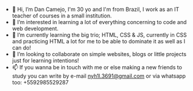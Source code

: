 - 👋 Hi, I’m Dan Camejo, I'm 30 yo and I'm from Brazil, I work as an IT teacher of courses in a small institution.
- 👀 I’m interested in learning a lot of everything concerning to code and web development.
- 🌱 I’m currently learning the big trio; HTML, CSS & JS, currently in CSS and practicing HTML a lot for me to be able to dominate it as well as I can do!
- 💞️ I’m looking to collaborate on simple websites, blogs or little projects just for learning intentions!
- 📫 If you wanna be in touch with me or else making a new friends to study you can write by e-mail nyh1l.3691@gmail.com or via whatsapp too: +5592985529287
